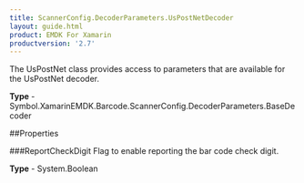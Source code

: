 ```yaml
---
title: ScannerConfig.DecoderParameters.UsPostNetDecoder
layout: guide.html 
product: EMDK For Xamarin 
productversion: '2.7' 
---
```

The UsPostNet class provides access to parameters that are available for the UsPostNet decoder.

**Type** - Symbol.XamarinEMDK.Barcode.ScannerConfig.DecoderParameters.BaseDecoder

##Properties

###ReportCheckDigit
Flag to enable reporting the bar code check digit.

**Type** - System.Boolean



